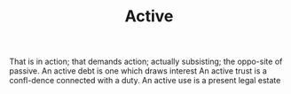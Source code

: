 ---
title: Active
letter: A
permalink: "/definitions/bld-active.html"
body: That is in action; that demands action; actually subsisting; the oppo-site of
  passive. An active debt is one which draws interest An active trust is a confl-dence
  connected with a duty. An active use is a present legal estate
published_at: '2018-07-07'
source: Black's Law Dictionary 2nd Ed (1910)
layout: post
---